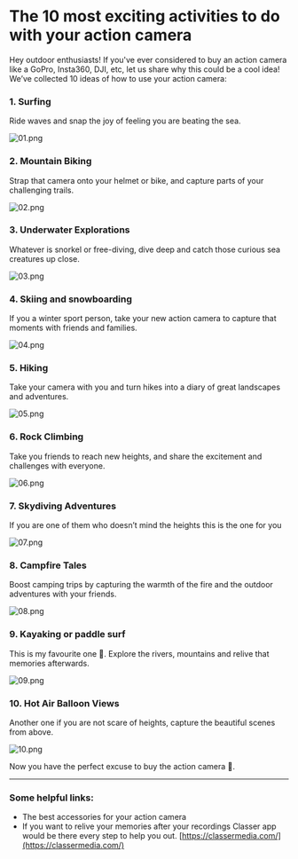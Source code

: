 # The 10 most exciting activities to do with your action camera

Hey outdoor enthusiasts! If you've ever considered to buy an action camera like a GoPro, Insta360, DJI, etc, let us share why this could be a cool idea! We’ve collected 10 ideas of how to use your action camera: 

### **1. Surfing**

Ride waves and snap the joy of feeling you are beating the sea.

![01.png]({{image-path}}/01.png)

### **2. Mountain Biking**

Strap that camera onto your helmet or bike, and capture parts of your challenging trails.

![02.png]({{image-path}}/02.png)

### **3. Underwater Explorations**

Whatever is snorkel or free-diving, dive deep and catch those curious sea creatures up close.

![03.png]({{image-path}}/03.png)

### **4. Skiing and snowboarding**

If you a winter sport person, take your new action camera to capture that moments with friends and families. 

![04.png]({{image-path}}/04.png)

### **5. Hiking**

Take your camera with you and turn hikes into a diary of great landscapes and adventures.

![05.png]({{image-path}}/05.png)

### **6. Rock Climbing**

Take you friends to reach new heights, and share the excitement and challenges with everyone.

![06.png]({{image-path}}/06.png)

### **7. Skydiving Adventures**

If you are one of them who doesn’t mind the heights this is the one for you

![07.png]({{image-path}}/07.png)

### **8. Campfire Tales**

Boost camping trips by capturing the warmth of the fire and the outdoor adventures with your friends.

![08.png]({{image-path}}/08.png)

### **9. Kayaking or paddle surf**

This is my favourite one 🙂. Explore the rivers, mountains and relive that memories afterwards. 

![09.png]({{image-path}}/09.png)

### **10. Hot Air Balloon Views**

Another one if you are not scare of heights, capture the beautiful scenes from above.

![10.png]({{image-path}}/10.png)

Now you have the perfect excuse to buy the action camera 🙂. 

---

### Some helpful links:

- The best accessories for your action camera
- If you want to relive your memories after your recordings Classer app would be there every step to help you out. [https://classermedia.com/](https://classermedia.com/)